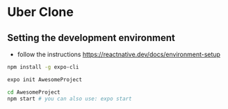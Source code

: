 # Uber Clone 

## Setting the development environment

- follow the instructions https://reactnative.dev/docs/environment-setup

```bash
npm install -g expo-cli
```


```bash
expo init AwesomeProject

cd AwesomeProject
npm start # you can also use: expo start
```

## 